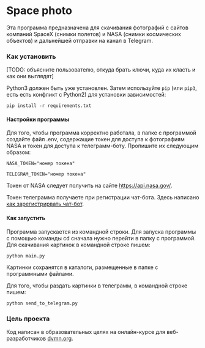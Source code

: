 # Space photo

Эта программа предназначена для скачивания фотографий с сайтов компаний SpaceX (снимки полетов) и NASA (снимки космических объектов)
и дальнейшей отправки на канал в Telegram.

### Как установить

[TODO: объясните пользователю, откуда брать ключи, куда их класть и как они выглядят]

Python3 должен быть уже установлен. 
Затем используйте `pip` (или `pip3`, есть есть конфликт с Python2) для установки зависимостей:
```
pip install -r requirements.txt
```
#### Настройки программы

Для того, чтобы программа корректно работала, в папке с программой создайте файл .env, содержащие токен для доступа к фотографиям NASA и токен для доступа к телеграмм-боту. 
Пропишите их следующим образом:
```
NASA_TOKEN="номер токена"

TELEGRAM_TOKEN="номер токена"
```
Токен от NASA следует получить на сайте https://api.nasa.gov/.

Токен телеграмма получаете при регистрации чат-бота. Здесь написано [как зарегистрирвать чат-бот](https://way23.ru/%D1%80%D0%B5%D0%B3%D0%B8%D1%81%D1%82%D1%80%D0%B0%D1%86%D0%B8%D1%8F-%D0%B1%D0%BE%D1%82%D0%B0-%D0%B2-telegram/).

#### Как запустить

Программа запускается из командной строки. Для запуска программы с помощью команды cd сначала нужно перейти в папку с программой. 
Для скачивания картинок в командной строке пишем:
```
python main.py
```
Картинки сохранятся в каталоги, размещенные в папке с программными файлами.

Для того, чтобы раздать картинки в телеграмм, в командной строке пишем:
```
python send_to_telegram.py
```

### Цель проекта

Код написан в образовательных целях на онлайн-курсе для веб-разработчиков [dvmn.org](https://dvmn.org/).
